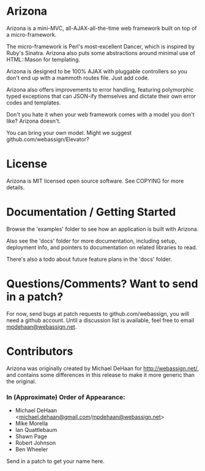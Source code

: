 Arizona
=======

Arizona is a mini-MVC, all-AJAX-all-the-time web framework built on top of a micro-framework.

The micro-framework is Perl's most-excellent Dancer, which is inspired by Ruby's Sinatra.
Arizona also puts some abstractions around minimal use of HTML::Mason for templating.
 
Arizona is designed to be 100% AJAX with pluggable controllers so you don't end 
up with a mammoth routes file. Just add code.

Arizona also offers improvements to error handling, featuring polymorphic typed exceptions that can JSON-ify themselves and 
dictate their own error codes and templates.

Don't you hate it when your web framework comes with a model you don't like?  Arizona doesn't.

You can bring your own model.  Might we suggest github.com/webassign/Elevator?

License
=======

Arizona is MIT licensed open source software.  See COPYING for more details.

Documentation / Getting Started
===============================

Browse the 'examples' folder to see how an application is built with Arizona.

Also see the 'docs' folder for more documentation, including setup, deployment info, and pointers
to documentation on related libraries to read.

There's also a todo about future feature plans in the 'docs' folder.

Questions/Comments?  Want to send in a patch?
=============================================

For now, send bugs at patch requests to github.com/webassign, you will need a github account.
Until a discussion list is available, feel free to email mpdehaan@webassign.net.

Contributors
============

Arizona was originally created by Michael DeHaan for http://webassign.net/, and contains some differences in this release to make it more generic than the original.

### In (Approximate) Order of Appearance: ###

* Michael DeHaan <michael.dehaan@gmail.com/mpdehaan@webassign.net>
* Mike Morella
* Ian Quattlebaum
* Shawn Page
* Robert Johnson
* Ben Wheeler

Send in a patch to get your name here.

